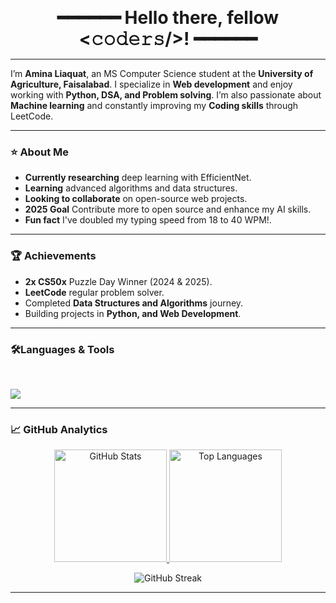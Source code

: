 <p align="center">
  <strong><span style="font-size:28px;">━━━━━━  Hello there, fellow &lt;𝚌𝚘𝚍𝚎𝚛𝚜/&gt;!  ━━━━━━</span></strong>
</p>

<hr>

I’m **Amina Liaquat**, an MS Computer Science student at the **University of Agriculture, Faisalabad**.  I specialize in **Web development** and enjoy working with **Python, DSA, and Problem solving**.  I’m also passionate about **Machine learning** and constantly improving my **Coding skills** through LeetCode.  

<hr>

### ⭐ About Me

- **Currently researching** deep learning with EfficientNet.
- **Learning** advanced algorithms and data structures.
- **Looking to collaborate** on open-source web projects.
- **2025 Goal** Contribute more to open source and enhance my AI skills.
- **Fun fact** I've doubled my typing speed from 18 to 40 WPM!.

<hr>

### 🏆 Achievements

- **2x CS50x** Puzzle Day Winner (2024 & 2025).  
- **LeetCode** regular problem solver.  
- Completed **Data Structures and Algorithms** journey. 
- Building projects in **Python, and Web Development**.

<hr>


### 🛠️Languages & Tools

<br>
<p>
  <img src="https://skills.syvixor.com/api/icons?i=html,css,bootstrap,tailwind,js,ts,react,nodejs,python,php,cpp,mysql,java,wordpress,vercel,googlecolaboratory,git,github,githubcopilot,vscode,pycharm,anaconda,deepseek,postman,jupyter,matlab,netlify,kaggle,figma,firebase,slack,chatgpt" />
</p>


---

### 📈 GitHub Analytics 

<p align = "center">
  <a href="https://github.com/amina-liaquat">
    <img height="180em" src="https://github-readme-stats.vercel.app/api?username=amina-liaquat&show_icons=true&theme=tokyonight" alt="GitHub Stats"/>
    <img height="180em" src="https://github-readme-stats.vercel.app/api/top-langs/?username=amina-liaquat&layout=compact&langs_count=10&theme=tokyonight" alt="Top Languages"/>
    
  </a>
</p>

<p  align = "center">
  <img src="https://github-readme-streak-stats.herokuapp.com/?user=amina-liaquat&theme=tokyonight" alt="GitHub Streak"/>
</p>




---
